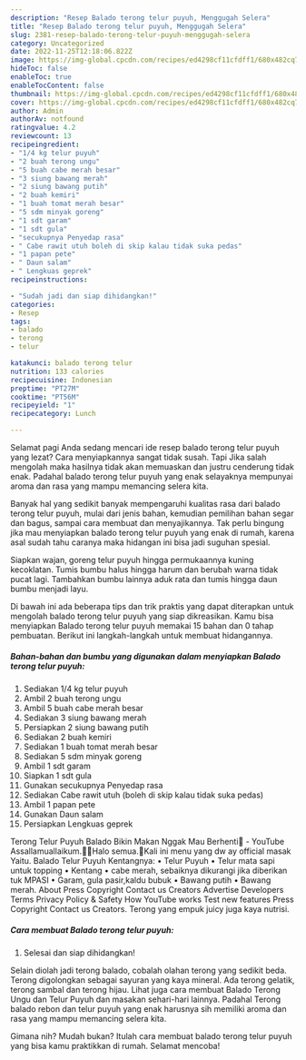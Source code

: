 ```yaml
---
description: "Resep Balado terong telur puyuh, Menggugah Selera"
title: "Resep Balado terong telur puyuh, Menggugah Selera"
slug: 2381-resep-balado-terong-telur-puyuh-menggugah-selera
category: Uncategorized
date: 2022-11-25T12:18:06.822Z
image: https://img-global.cpcdn.com/recipes/ed4298cf11cfdff1/680x482cq70/balado-terong-telur-puyuh-foto-resep-utama.jpg
hideToc: false
enableToc: true
enableTocContent: false
thumbnail: https://img-global.cpcdn.com/recipes/ed4298cf11cfdff1/680x482cq70/balado-terong-telur-puyuh-foto-resep-utama.jpg
cover: https://img-global.cpcdn.com/recipes/ed4298cf11cfdff1/680x482cq70/balado-terong-telur-puyuh-foto-resep-utama.jpg
author: Admin
authorAv: notfound
ratingvalue: 4.2
reviewcount: 13
recipeingredient:
- "1/4 kg telur puyuh"
- "2 buah terong ungu"
- "5 buah cabe merah besar"
- "3 siung bawang merah"
- "2 siung bawang putih"
- "2 buah kemiri"
- "1 buah tomat merah besar"
- "5 sdm minyak goreng"
- "1 sdt garam"
- "1 sdt gula"
- "secukupnya Penyedap rasa"
- " Cabe rawit utuh boleh di skip kalau tidak suka pedas"
- "1 papan pete"
- " Daun salam"
- " Lengkuas geprek"
recipeinstructions:

- "Sudah jadi dan siap dihidangkan!"
categories:
- Resep
tags:
- balado
- terong
- telur

katakunci: balado terong telur 
nutrition: 133 calories
recipecuisine: Indonesian
preptime: "PT27M"
cooktime: "PT56M"
recipeyield: "1"
recipecategory: Lunch

---
```



Selamat pagi Anda sedang mencari ide resep balado terong telur puyuh yang lezat? Cara menyiapkannya sangat tidak susah. Tapi Jika salah mengolah maka hasilnya tidak akan memuaskan dan justru cenderung tidak enak. Padahal balado terong telur puyuh yang enak selayaknya mempunyai aroma dan rasa yang mampu memancing selera kita.


Banyak hal yang sedikit banyak mempengaruhi kualitas rasa dari balado terong telur puyuh, mulai dari jenis bahan, kemudian pemilihan bahan segar dan bagus, sampai cara membuat dan menyajikannya. Tak perlu bingung jika mau menyiapkan balado terong telur puyuh yang enak di rumah, karena asal sudah tahu caranya maka hidangan ini bisa jadi suguhan spesial.

Siapkan wajan, goreng telur puyuh hingga permukaannya kuning kecoklatan. Tumis bumbu halus hingga harum dan berubah warna tidak pucat lagi. Tambahkan bumbu lainnya aduk rata dan tumis hingga daun bumbu menjadi layu.


Di bawah ini ada beberapa tips dan trik praktis yang dapat diterapkan untuk mengolah balado terong telur puyuh yang siap dikreasikan. Kamu bisa menyiapkan Balado terong telur puyuh memakai 15 bahan dan 0 tahap pembuatan. Berikut ini langkah-langkah untuk membuat hidangannya.

<!--inarticleads1-->

##### Bahan-bahan dan bumbu yang digunakan dalam menyiapkan Balado terong telur puyuh:

1. Sediakan 1/4 kg telur puyuh
1. Ambil 2 buah terong ungu
1. Ambil 5 buah cabe merah besar
1. Sediakan 3 siung bawang merah
1. Persiapkan 2 siung bawang putih
1. Sediakan 2 buah kemiri
1. Sediakan 1 buah tomat merah besar
1. Sediakan 5 sdm minyak goreng
1. Ambil 1 sdt garam
1. Siapkan 1 sdt gula
1. Gunakan secukupnya Penyedap rasa
1. Sediakan  Cabe rawit utuh (boleh di skip kalau tidak suka pedas)
1. Ambil 1 papan pete
1. Gunakan  Daun salam
1. Persiapkan  Lengkuas geprek


Terong Telur Puyuh Balado Bikin Makan Nggak Mau Berhenti🤤 - YouTube Assallamuallaikum.🙏🏻Halo semua.🤗Kali ini menu yang dw ay official masak Yaitu. Balado Telur Puyuh Kentangnya: • Telur Puyuh • Telur mata sapi untuk topping • Kentang • cabe merah, sebaiknya dikurangi jika diberikan tuk MPASI • Garam, gula pasir,kaldu bubuk • Bawang putih • Bawang merah. About Press Copyright Contact us Creators Advertise Developers Terms Privacy Policy &amp; Safety How YouTube works Test new features Press Copyright Contact us Creators. Terong yang empuk juicy juga kaya nutrisi. 

<!--inarticleads2-->

##### Cara membuat Balado terong telur puyuh:


1. Selesai dan siap dihidangkan!

Selain diolah jadi terong balado, cobalah olahan terong yang sedikit beda. Terong digolongkan sebagai sayuran yang kaya mineral. Ada terong gelatik, terong sambal dan terong hijau. Lihat juga cara membuat Balado Terong Ungu dan Telur Puyuh dan masakan sehari-hari lainnya. Padahal Terong balado rebon dan telur puyuh yang enak harusnya sih memiliki aroma dan rasa yang mampu memancing selera kita. 

Gimana nih? Mudah bukan? Itulah cara membuat balado terong telur puyuh yang bisa kamu praktikkan di rumah. Selamat mencoba!
